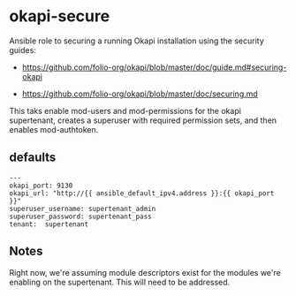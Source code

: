 # okapi-secure

Ansible role to securing a running Okapi installation using the security guides:

* https://github.com/folio-org/okapi/blob/master/doc/guide.md#securing-okapi

* https://github.com/folio-org/okapi/blob/master/doc/securing.md

This taks enable mod-users and mod-permissions for the okapi supertenant, creates a superuser with required permission sets, and then enables mod-authtoken.

## defaults
```
---
okapi_port: 9130
okapi_url: "http://{{ ansible_default_ipv4.address }}:{{ okapi_port }}"
superuser_username: supertenant_admin
superuser_password: supertenant_pass
tenant:  supertenant   
```

## Notes

Right now, we're assuming module descriptors exist for the modules we're enabling on the supertenant. This will need to be addressed. 